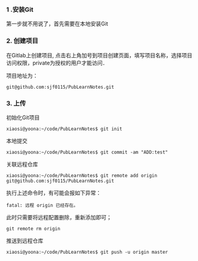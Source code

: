 ### 1 .安装Git

第一步就不用说了，首先需要在本地安装Git

### 2. 创建项目

在Gitlab上创建项目, 点击右上角加号到项目创建页面，填写项目名称，选择项目访问权限，private为授权的用户才能访问．

项目地址为：
```
git@github.com:sjf0115/PubLearnNotes.git
```

### 3. 上传

初始化Git项目
```
xiaosi@yoona:~/code/PubLearnNotes$ git init
```
本地提交
```
xiaosi@yoona:~/code/PubLearnNotes$ git commit -am "ADD:test"
```
关联远程仓库
```
xiaosi@yoona:~/code/PubLearnNotes$ git remote add origin git@github.com:sjf0115/PubLearnNotes.git
```
执行上述命令时，有可能会报如下异常：
```
fatal: 远程 origin 已经存在。
```
此时只需要将远程配置删除，重新添加即可；
```
git remote rm origin
```

推送到远程仓库
```
xiaosi@yoona:~/code/PubLearnNotes$ git push -u origin master
```
